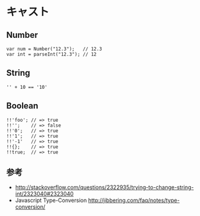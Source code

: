﻿# キャスト
## Number

```clike
var num = Number("12.3");   // 12.3
var int = parseInt("12.3"); // 12
```

## String

```clike
'' + 10 == '10'
```

## Boolean

```clike
!!'foo'; // => true
!!'';    // => false
!!'0';   // => true
!!'1';   // => true
!!'-1'   // => true
!!{};    // => true
!!true;  // => true
```

## 参考

- http://stackoverflow.com/questions/2322935/trying-to-change-string-int/2323040#2323040
- Javascript Type-Conversion http://jibbering.com/faq/notes/type-conversion/
